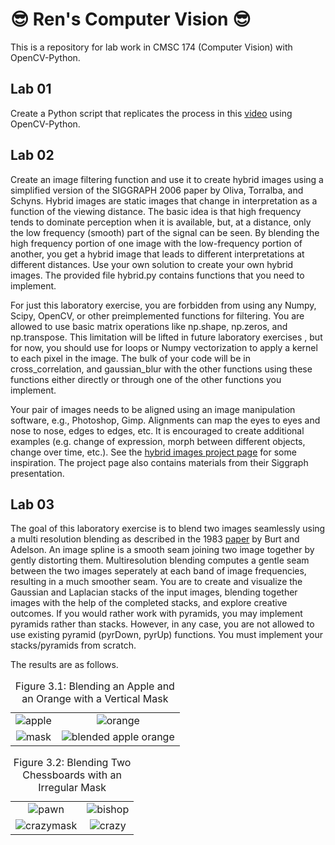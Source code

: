 # 😎 Ren's Computer Vision 😎

This is a repository for lab work in CMSC 174 (Computer Vision) with OpenCV-Python.

##  Lab 01

Create a Python script that replicates the process in this [video](https://fb.watch/pWLNqOIQPE/) using OpenCV-Python.

##  Lab 02

Create an image filtering function and use it to create hybrid images using a simplified version of the SIGGRAPH 2006 paper by Oliva, Torralba, and Schyns. Hybrid images are static images that change in interpretation as a function of the viewing distance. The basic idea is that high frequency tends to dominate perception when it is available, but, at a distance, only the low frequency (smooth) part of the signal can be seen. By blending the high frequency portion of one image with the low-frequency portion of another, you get a hybrid image that leads to different interpretations at different distances. Use your own solution to create your own hybrid images. The provided file hybrid.py contains functions that you need to implement.

For just this laboratory exercise, you are forbidden from using any Numpy, Scipy, OpenCV, or other preimplemented functions for filtering. You are allowed to use basic matrix operations like np.shape, np.zeros, and np.transpose. This limitation will be lifted in future laboratory exercises , but for now, you should use for loops or Numpy vectorization to apply a kernel to each pixel in the image. The bulk of your code will be in cross_correlation, and gaussian_blur with the other functions using these functions either directly or through one of the other functions you implement.

Your pair of images needs to be aligned using an image manipulation software, e.g., Photoshop, Gimp.  Alignments can map the eyes to eyes and nose to nose, edges to edges, etc. It is encouraged to create additional examples (e.g. change of expression, morph between different objects, change over time, etc.). See the [hybrid images project page](http://olivalab.mit.edu/hybrid_gallery/gallery.html) for some inspiration. The project page also contains materials from their Siggraph presentation.

##  Lab 03

The goal of this laboratory exercise is to blend two images seamlessly using a multi resolution blending as described in the 1983 [paper](https://persci.mit.edu/pub_pdfs/spline83.pdf) by Burt and Adelson. An image spline is a smooth seam joining two image together by gently distorting them. Multiresolution blending computes a gentle seam between the two images seperately at each band of image frequencies, resulting in a much smoother seam. You are to create and visualize the Gaussian and Laplacian stacks of the input images, blending together images with the help of the completed stacks, and explore creative outcomes. If you would rather work with pyramids, you may implement pyramids rather than stacks. However, in any case, you are not allowed to use existing pyramid (pyrDown, pyrUp) functions. You must implement your stacks/pyramids from scratch.

The results are as follows.

<table>
  <tr>
    <td align="center"><img src="https://github.com/WhiteLicorice/Ren-s-Computer-Vision/assets/96515086/81cb1413-c3d0-4bed-a5fd-3dbb56db40dc" alt="apple"></td>
    <td align="center"><img src="https://github.com/WhiteLicorice/Ren-s-Computer-Vision/assets/96515086/99daf091-a219-4f17-b9f2-b6f4227f004e" alt="orange"></td>
  </tr>
  <tr>
    <td align="center"><img src="https://github.com/WhiteLicorice/Ren-s-Computer-Vision/assets/96515086/b77c6dd2-6c22-425d-a52b-016d5db6262b" alt="mask"></td>
    <td align="center"><img src="https://github.com/WhiteLicorice/Ren-s-Computer-Vision/assets/96515086/69a472cb-cfc7-4462-ada8-8cf7c793ef2e" alt="blended apple orange"></td>
  </tr>
  <caption>Figure 3.1: Blending an Apple and an Orange with a Vertical Mask</caption>
</table>

<table>
  <tr>
    <td align="center"><img src="https://github.com/WhiteLicorice/Ren-s-Computer-Vision/assets/96515086/5324e65a-a370-4998-80e4-bbfd7e5b98e1" alt="pawn"></td>
    <td align="center"><img src="https://github.com/WhiteLicorice/Ren-s-Computer-Vision/assets/96515086/3b7405b6-b492-46ad-b0c4-875adcec6ed2" alt="bishop"></td>
  </tr>
  <tr>
    <td align="center"><img src="https://github.com/WhiteLicorice/Ren-s-Computer-Vision/assets/96515086/1339c0ed-5456-4b3c-a846-d62ac6461588" alt="crazymask"></td>
    <td align="center"><img src="https://github.com/WhiteLicorice/Ren-s-Computer-Vision/assets/96515086/086adeb3-a234-4a53-a59d-3c572578029f" alt="crazy"></td>
  </tr>
  <caption>Figure 3.2: Blending Two Chessboards with an Irregular Mask</caption>
</table>

